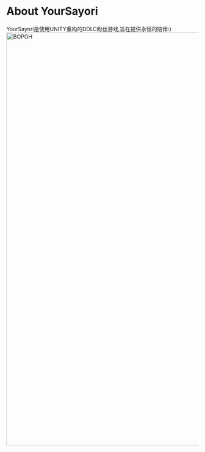 # About YourSayori
YourSayori是使用UNITY重构的DDLC粉丝游戏,旨在提供永恒的陪伴:)
<img width="1920" height="1080" alt="BOPOH" src="https://github.com/user-attachments/assets/4b8e25aa-a295-4c15-b63a-9ecd072607f1" />

